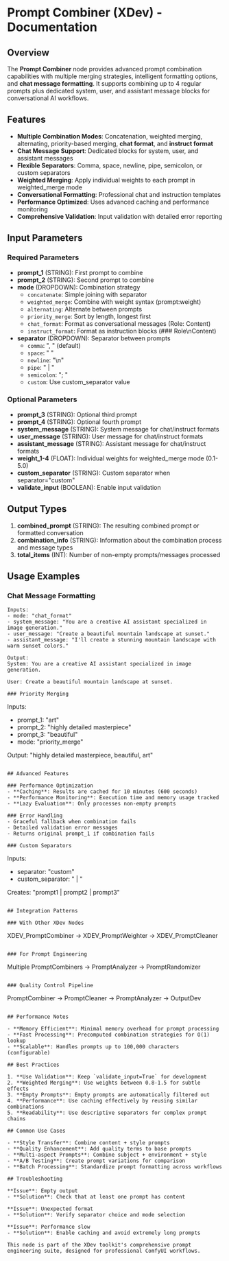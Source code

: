 # Prompt Combiner (XDev) - Documentation

## Overview

The **Prompt Combiner** node provides advanced prompt combination capabilities with multiple merging strategies, intelligent formatting options, and **chat message formatting**. It supports combining up to 4 regular prompts plus dedicated system, user, and assistant message blocks for conversational AI workflows.

## Features

- **Multiple Combination Modes**: Concatenation, weighted merging, alternating, priority-based merging, **chat format**, and **instruct format**
- **Chat Message Support**: Dedicated blocks for system, user, and assistant messages
- **Flexible Separators**: Comma, space, newline, pipe, semicolon, or custom separators  
- **Weighted Merging**: Apply individual weights to each prompt in weighted_merge mode
- **Conversational Formatting**: Professional chat and instruction templates
- **Performance Optimized**: Uses advanced caching and performance monitoring
- **Comprehensive Validation**: Input validation with detailed error reporting

## Input Parameters

### Required Parameters
- **prompt_1** (STRING): First prompt to combine
- **prompt_2** (STRING): Second prompt to combine  
- **mode** (DROPDOWN): Combination strategy
  - `concatenate`: Simple joining with separator
  - `weighted_merge`: Combine with weight syntax (prompt:weight)
  - `alternating`: Alternate between prompts
  - `priority_merge`: Sort by length, longest first
  - `chat_format`: Format as conversational messages (Role: Content)
  - `instruct_format`: Format as instruction blocks (### Role\\nContent)
- **separator** (DROPDOWN): Separator between prompts
  - `comma`: ", " (default)
  - `space`: " "
  - `newline`: "\\n"
  - `pipe`: " | "
  - `semicolon`: "; "
  - `custom`: Use custom_separator value

### Optional Parameters
- **prompt_3** (STRING): Optional third prompt
- **prompt_4** (STRING): Optional fourth prompt
- **system_message** (STRING): System message for chat/instruct formats
- **user_message** (STRING): User message for chat/instruct formats  
- **assistant_message** (STRING): Assistant message for chat/instruct formats
- **weight_1-4** (FLOAT): Individual weights for weighted_merge mode (0.1-5.0)
- **custom_separator** (STRING): Custom separator when separator="custom"
- **validate_input** (BOOLEAN): Enable input validation

## Output Types

1. **combined_prompt** (STRING): The resulting combined prompt or formatted conversation
2. **combination_info** (STRING): Information about the combination process and message types
3. **total_items** (INT): Number of non-empty prompts/messages processed

## Usage Examples

### Chat Message Formatting
```
Inputs:
- mode: "chat_format"
- system_message: "You are a creative AI assistant specialized in image generation."
- user_message: "Create a beautiful mountain landscape at sunset."
- assistant_message: "I'll create a stunning mountain landscape with warm sunset colors."

Output:
System: You are a creative AI assistant specialized in image generation.

User: Create a beautiful mountain landscape at sunset.

### Priority Merging
```
Inputs:
- prompt_1: "art"
- prompt_2: "highly detailed masterpiece"
- prompt_3: "beautiful"
- mode: "priority_merge"

Output: "highly detailed masterpiece, beautiful, art"
```

## Advanced Features

### Performance Optimization
- **Caching**: Results are cached for 10 minutes (600 seconds)
- **Performance Monitoring**: Execution time and memory usage tracked
- **Lazy Evaluation**: Only processes non-empty prompts

### Error Handling
- Graceful fallback when combination fails
- Detailed validation error messages
- Returns original prompt_1 if combination fails

### Custom Separators
```
Inputs:
- separator: "custom"
- custom_separator: " | "

Creates: "prompt1 | prompt2 | prompt3"
```

## Integration Patterns

### With Other XDev Nodes
```
XDEV_PromptCombiner → XDEV_PromptWeighter → XDEV_PromptCleaner
```

### For Prompt Engineering
```
Multiple PromptCombiners → PromptAnalyzer → PromptRandomizer
```

### Quality Control Pipeline
```
PromptCombiner → PromptCleaner → PromptAnalyzer → OutputDev
```

## Performance Notes

- **Memory Efficient**: Minimal memory overhead for prompt processing
- **Fast Processing**: Precomputed combination strategies for O(1) lookup
- **Scalable**: Handles prompts up to 100,000 characters (configurable)

## Best Practices

1. **Use Validation**: Keep `validate_input=True` for development
2. **Weighted Merging**: Use weights between 0.8-1.5 for subtle effects  
3. **Empty Prompts**: Empty prompts are automatically filtered out
4. **Performance**: Use caching effectively by reusing similar combinations
5. **Readability**: Use descriptive separators for complex prompt chains

## Common Use Cases

- **Style Transfer**: Combine content + style prompts
- **Quality Enhancement**: Add quality terms to base prompts
- **Multi-aspect Prompts**: Combine subject + environment + style
- **A/B Testing**: Create prompt variations for comparison
- **Batch Processing**: Standardize prompt formatting across workflows

## Troubleshooting

**Issue**: Empty output
- **Solution**: Check that at least one prompt has content

**Issue**: Unexpected format
- **Solution**: Verify separator choice and mode selection

**Issue**: Performance slow
- **Solution**: Enable caching and avoid extremely long prompts

This node is part of the XDev toolkit's comprehensive prompt engineering suite, designed for professional ComfyUI workflows.